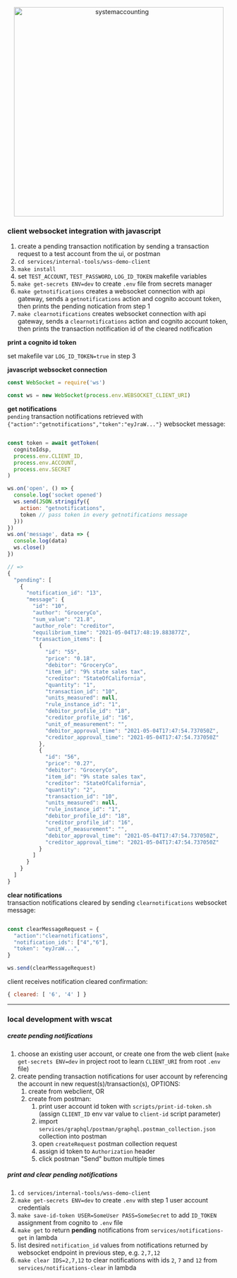 <p align="center">
  <img width="475" alt="systemaccounting" src="https://user-images.githubusercontent.com/12200465/37568924-06f05d08-2a99-11e8-8891-60f373b33421.png">
</p>

### client websocket integration with javascript
1. create a pending transaction notification by sending a transaction request to a test account from the ui, or postman
1. `cd services/internal-tools/wss-demo-client`
1. `make install`
1. set `TEST_ACCOUNT`, `TEST_PASSWORD`, `LOG_ID_TOKEN` makefile variables
1. `make get-secrets ENV=dev` to create `.env` file from secrets manager
1. `make getnotifications` creates a websocket connection with api gateway, sends a `getnotifications` action and cognito account token, then prints the pending notication from step 1
1. `make clearnotifications` creates websocket connection with api gateway, sends a `clearnotifications` action and cognito account token, then prints the transaction notification id of the cleared notification

**print a cognito id token**

set makefile var `LOG_ID_TOKEN=true` in step 3

**javascript websocket connection**  

```js
const WebSocket = require('ws')

const ws = new WebSocket(process.env.WEBSOCKET_CLIENT_URI)
```

**get notifications**  
`pending` transaction notifications retrieved with `{"action":"getnotifications","token":"eyJraW..."}` websocket message:

```js

const token = await getToken(
  cognitoIdsp,
  process.env.CLIENT_ID,
  process.env.ACCOUNT,
  process.env.SECRET
)

ws.on('open', () => {
  console.log('socket opened')
  ws.send(JSON.stringify({
    action: "getnotifications",
    token // pass token in every getnotifications message
  }))
})
ws.on('message', data => {
  console.log(data)
  ws.close()
})

// =>
{
  "pending": [
    {
      "notification_id": "13",
      "message": {
        "id": "10",
        "author": "GroceryCo",
        "sum_value": "21.8",
        "author_role": "creditor",
        "equilibrium_time": "2021-05-04T17:48:19.883877Z",
        "transaction_items": [
          {
            "id": "55",
            "price": "0.18",
            "debitor": "GroceryCo",
            "item_id": "9% state sales tax",
            "creditor": "StateOfCalifornia",
            "quantity": "1",
            "transaction_id": "10",
            "units_measured": null,
            "rule_instance_id": "1",
            "debitor_profile_id": "18",
            "creditor_profile_id": "16",
            "unit_of_measurement": "",
            "debitor_approval_time": "2021-05-04T17:47:54.737050Z",
            "creditor_approval_time": "2021-05-04T17:47:54.737050Z"
          },
          {
            "id": "56",
            "price": "0.27",
            "debitor": "GroceryCo",
            "item_id": "9% state sales tax",
            "creditor": "StateOfCalifornia",
            "quantity": "2",
            "transaction_id": "10",
            "units_measured": null,
            "rule_instance_id": "1",
            "debitor_profile_id": "18",
            "creditor_profile_id": "16",
            "unit_of_measurement": "",
            "debitor_approval_time": "2021-05-04T17:47:54.737050Z",
            "creditor_approval_time": "2021-05-04T17:47:54.737050Z"
          }
        ]
      }
    }
  ]
}
```
**clear notifications**  
transaction notifications cleared by sending `clearnotifications` websocket message:
```js

const clearMessageRequest = {
  "action":"clearnotifications",
  "notification_ids": ["4","6"],
  "token": "eyJraW...",
}

ws.send(clearMessageRequest)
```

client receives notification cleared confirmation:

```js
{ cleared: [ '6', '4' ] }
```

---
### local development with wscat

##### create pending notifications
1. choose an existing user account, or create one from the web client (`make get-secrets ENV=dev` in project root to learn `CLIENT_URI` from root `.env` file)
1. create pending transaction notifications for user account by referencing the account in new request(s)/transaction(s), OPTIONS:
    1. create from webclient, OR
    1. create from postman:
        1. print user account id token with `scripts/print-id-token.sh` (assign `CLIENT_ID` env var value to `client-id` script parameter)
        1. import `services/graphql/postman/graphql.postman_collection.json` collection into postman
        1. open `createRequest` postman collection request
        1. assign id token to `Authorization` header
        1. click postman "Send" button multiple times

##### print and clear pending notifications
1. `cd services/internal-tools/wss-demo-client`
1. `make get-secrets ENV=dev` to create `.env` with step 1 user account credentials
1. `make save-id-token USER=SomeUser PASS=SomeSecret` to add `ID_TOKEN` assignment from cognito to `.env` file
1. `make get` to return **pending** notifications from `services/notifications-get` in lambda
1. list desired `notification_id` values from notifications returned by websocket endpoint in previous step, e.g. `2,7,12`
1. `make clear IDS=2,7,12` to clear notifications with ids `2`, `7` and `12` from `services/notifications-clear` in lambda